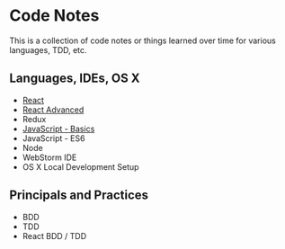 # Code Notes

This is a collection of code notes or things learned over time for various languages, TDD, etc.

## Languages, IDEs, OS X

- [React](react-basics.md)
- [React Advanced](react-advanced.md)
- Redux
- [JavaScript - Basics](js-basics.md)
- JavaScript - ES6
- Node
- WebStorm IDE
- OS X Local Development Setup

## Principals and Practices
- BDD
- TDD
- React BDD / TDD